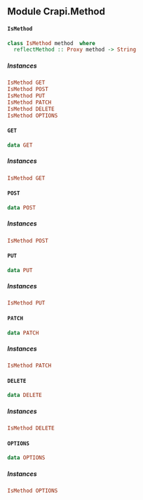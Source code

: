 ## Module Crapi.Method

#### `IsMethod`

``` purescript
class IsMethod method  where
  reflectMethod :: Proxy method -> String
```

##### Instances
``` purescript
IsMethod GET
IsMethod POST
IsMethod PUT
IsMethod PATCH
IsMethod DELETE
IsMethod OPTIONS
```

#### `GET`

``` purescript
data GET
```

##### Instances
``` purescript
IsMethod GET
```

#### `POST`

``` purescript
data POST
```

##### Instances
``` purescript
IsMethod POST
```

#### `PUT`

``` purescript
data PUT
```

##### Instances
``` purescript
IsMethod PUT
```

#### `PATCH`

``` purescript
data PATCH
```

##### Instances
``` purescript
IsMethod PATCH
```

#### `DELETE`

``` purescript
data DELETE
```

##### Instances
``` purescript
IsMethod DELETE
```

#### `OPTIONS`

``` purescript
data OPTIONS
```

##### Instances
``` purescript
IsMethod OPTIONS
```



